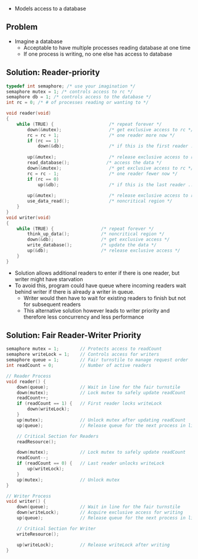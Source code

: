 - Models access to a database

## Problem
- Imagine a database
	- Acceptable to have multiple processes reading database at one time
	- If one process is writing, no one else has access to database

## Solution: Reader-priority

```c
typedef int semaphore; /* use your imagination */
semaphore mutex = 1; /* controls access to rc */
semaphore db = 1; /* controls access to the database */
int rc = 0; /* # of processes reading or wanting to */

void reader(void)
{
	while (TRUE) {                     /* repeat forever */
		down(&mutex);                  /* get exclusive access to rc */
		rc = rc + 1;                   /* one reader more now */
		if (rc == 1) 
			down(&db);                 /* if this is the first reader ... */
			
		up(&mutex);                    /* release exclusive access to rc */
		read_database();              /* access the data */
		down(&mutex);                  /* get exclusive access to rc */
		rc = rc - 1;                   /* one reader fewer now */
		if (rc == 0) 
			up(&db);                   /* if this is the last reader ... */
			
		up(&mutex);                    /* release exclusive access to rc */
		use_data_read();               /* noncritical region */
	}
}
void writer(void)
{
	while (TRUE) {                  /* repeat forever */
		think_up_data();            /* noncritical region */
		down(&db);                  /* get exclusive access */
		write_database();           /* update the data */
		up(&db);                    /* release exclusive access */
	}
}
```
- Solution allows additional readers to enter if there is one reader, but writer might have starvation
- To avoid this, program could have queue where incoming readers wait behind writer if there is already a writer in queue. 
	- Writer would then have to wait for existing readers to finish but not for subsequent readers
	- This alternative solution however leads to writer priority and therefore less concurrency and less performance

## Solution: Fair Reader-Writer Priority
```cpp
semaphore mutex = 1;        // Protects access to readCount
semaphore writeLock = 1;    // Controls access for writers
semaphore queue = 1;        // Fair turnstile to manage request order
int readCount = 0;          // Number of active readers

// Reader Process
void reader() {
    down(queue);            // Wait in line for the fair turnstile
    down(mutex);            // Lock mutex to safely update readCount
    readCount++;
    if (readCount == 1) {   // First reader locks writeLock
        down(writeLock);
    }
    up(mutex);              // Unlock mutex after updating readCount
    up(queue);              // Release queue for the next process in line

    // Critical Section for Readers
    readResource();

    down(mutex);            // Lock mutex to safely update readCount
    readCount--;
    if (readCount == 0) {   // Last reader unlocks writeLock
        up(writeLock);
    }
    up(mutex);              // Unlock mutex
}

// Writer Process
void writer() {
    down(queue);            // Wait in line for the fair turnstile
    down(writeLock);        // Acquire exclusive access for writing
    up(queue);              // Release queue for the next process in line

    // Critical Section for Writer
    writeResource();

    up(writeLock);          // Release writeLock after writing
}

```